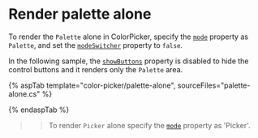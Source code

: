 # Render palette alone

To render the `Palette` alone in ColorPicker, specify the [`mode`](https://help.syncfusion.com/cr/aspnetcore-js2/Syncfusion.EJ2.Inputs.ColorPicker.html#Syncfusion_EJ2_Inputs_ColorPicker_Mode) property as `Palette`, and set the [`modeSwitcher`](https://help.syncfusion.com/cr/aspnetcore-js2/Syncfusion.EJ2.Inputs.ColorPicker.html#Syncfusion_EJ2_Inputs_ColorPicker_ModeSwitcher) property to `false`.

In the following sample, the [`showButtons`](https://help.syncfusion.com/cr/aspnetcore-js2/Syncfusion.EJ2.Inputs.ColorPicker.html#Syncfusion_EJ2_Inputs_ColorPicker_ShowButtons) property is disabled to hide the control buttons and it renders only the `Palette` area.

{% aspTab template="color-picker/palette-alone", sourceFiles="palette-alone.cs" %}

{% endaspTab %}

>> To render `Picker` alone specify the [`mode`](https://help.syncfusion.com/cr/aspnetcore-js2/Syncfusion.EJ2.Inputs.ColorPicker.html#Syncfusion_EJ2_Inputs_ColorPicker_Mode) property as 'Picker'.
